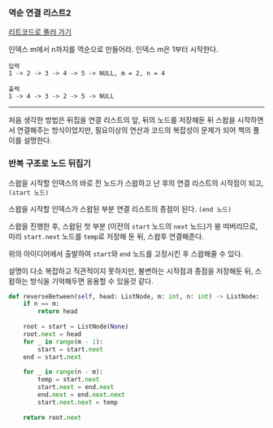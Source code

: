 ### 역순 연결 리스트2

[리트코드로 풀러 가기](https://leetcode.com/problems/reverse-linked-list-ii)

인덱스 m에서 n까지를 역순으로 만들어라. 인덱스 m은 1부터 시작한다.

```
입력
1 -> 2 -> 3 -> 4 -> 5 -> NULL, m = 2, n = 4

출력
1 -> 4 -> 3 -> 2 -> 5 -> NULL
```

---

처음 생각한 방법은 뒤집을 연결 리스트의 앞, 뒤의 노드를 저장해둔 뒤 스왑을 시작하면서 연결해주는 방식이었지만, 필요이상의 연산과 코드의 복잡성이 문제가 되어 책의 풀이를 설명한다.

### 반복 구조로 노드 뒤집기


스왑을 시작할 인덱스의 바로 전 노드가 스왑하고 난 후의 연결 리스트의 시작점이 되고, `(start 노드)`

스왑을 시작할 인덱스가 스왑된 부분 연결 리스트의 종점이 된다. `(end 노드)`

스왑을 진행한 후, 스왑된 첫 부분 (이전의 `start` 노드의 `next` 노드)가 붕 떠버리므로, 미리 `start.next` 노드를 `temp`로 저장해 둔 뒤, 스왑후 연결해준다.

위의 아이디어에서 출발하여 `start`와 `end` 노드를 고정시킨 후 스왑해줄 수 있다.

설명이 다소 복잡하고 직관적이지 못하지만, 불변하는 시작점과 종점을 저장해둔 뒤, 스왑하는 방식을 기억해두면 응용할 수 있을것 같다.

```python
def reverseBetween(self, head: ListNode, m: int, n: int) -> ListNode:
    if n == m:
        return head
    
    root = start = ListNode(None)
    root.next = head
    for _ in range(m - 1):
        start = start.next
    end = start.next
    
    for _ in range(n - m):
        temp = start.next
        start.next = end.next
        end.next = end.next.next
        start.next.next = temp
    
    return root.next
```
